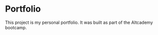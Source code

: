 # Portfolio

This project is my personal portfolio. It was built as part of the Altcademy bootcamp.
